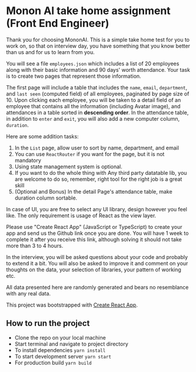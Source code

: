 # Monon AI take home assignment (Front End Engineer)

Thank you for choosing MononAI. This is a simple take home test for you to work on, so that on interview day, you have something that you know better than us and for us to learn from you.

You will see a file `employees.json` which includes a list of 20 employees along with their basic information and 90 days' worth attendance. Your task is to create two pages that represent those information.

The first page will include a table that includes the `name`, `email`, `department`, and `last seen` (computed field) of all employees, paginated by page size of 10. Upon clicking each employee, you will be taken to a detail field of an employee that contains all the information (including Avatar image), and attendances in a table sorted in **descending order**. In the attendance table, in addition to `enter` and `exit`, you will also add a new computer column, `duration`.

Here are some addition tasks:

1. In the `List` page, allow user to sort by name, department, and email
2. You can use `ReactRouter` if you want for the page, but it is not mandatory
3. Using state management system is optional.
4. If you want to do the whole thing with Any third party datatable lib, you are welcome to do so, remember, right tool for the right job is a great skill
5. (Optional and Bonus) In the detail Page's attendance table, make duration column sortable.

In case of UI, you are free to select any UI library, design however you feel like. The only requirement is usage of React as the view layer.

Please use "Create React App" (JavaScript or TypeScript) to create your app and send us the Github link once you are done. You will have 1 week to complete it after you receive this link, although solving it should not take more than 3 to 4 hours. 


In the interview, you will be asked questions about your code and probably to extend it a bit. You will also be asked to improve it and comment on your thoughts on the data, your selection of libraries, your pattern of working etc. 

All data presented here are randomly generated and bears no resemblance with any real data.


This project was bootstrapped with [Create React App](https://github.com/facebook/create-react-app).

## How to run the project

- Clone the repo on your local machine
- Start terminal and navigate to project directory
- To install dependencies `yarn install`
- To start development server `yarn start`
- For production build `yarn build`